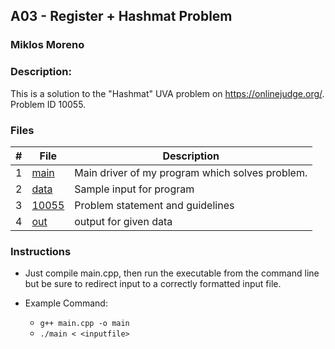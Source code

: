 ## A03 - Register + Hashmat Problem
### Miklos Moreno
### Description:

This is a solution to the "Hashmat" UVA problem on https://onlinejudge.org/. Problem ID 10055.

### Files

|   #   | File               | Description                                     |
| :---: | ------------------ | ----------------------------------------------- |
|   1   | [main](main.cpp)   | Main driver of my program which solves problem. |
|   2   | [data](data.txt)   | Sample input for program                        |
|   3   | [10055](10055.pdf) | Problem statement and guidelines                |
|   4   | [out](out.txt)     | output for given data                           |

### Instructions

- Just compile main.cpp, then run the executable from the command line but be sure to redirect
input to a correctly formatted input file.

- Example Command:
    - `g++ main.cpp -o main`
    - `./main < <inputfile>`